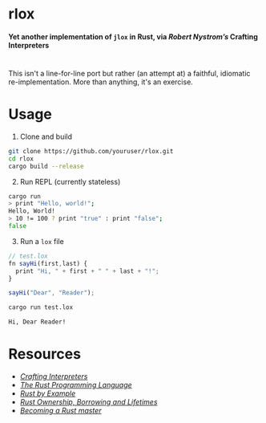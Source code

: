# rlox 
#### Yet another implementation of `jlox` in Rust, via _Robert Nystrom’s_ Crafting Interpreters
#

This isn't a line-for-line port but rather (an attempt at) a faithful, idiomatic re-implementation. More than anything, it's an exercise.  

# Usage
1. Clone and build
```zsh
git clone https://github.com/youruser/rlox.git
cd rlox
cargo build --release
```
2. Run REPL (currently stateless)
```zsh
cargo run
> print "Hello, world!";
Hello, World!
> 10 != 100 ? print "true" : print "false";
false
```
3. Run a `lox` file
```JavaScript
// test.lox
fn sayHi(first,last) {
  print "Hi, " + first + " " + last + "!";
}

sayHi("Dear", "Reader");
```

```bash
cargo run test.lox

Hi, Dear Reader!
```
# Resources
- [_Crafting Interpreters_](https://craftinginterpreters.com/)
- _[The Rust Programming Language](https://doc.rust-lang.org/book/title-page.html)_ 
- [_Rust by Example_](https://doc.rust-lang.org/rust-by-example/)
- [_Rust Ownership, Borrowing and Lifetimes_](https://www.integralist.co.uk/posts/rust-ownership/)
- [_Becoming a Rust master_](https://www.youtube.com/watch?v=dQw4w9WgXcQ)
